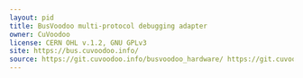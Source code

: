 ```yaml
---
layout: pid
title: BusVoodoo multi-protocol debugging adapter
owner: CuVoodoo
license: CERN OHL v.1.2, GNU GPLv3
site: https://bus.cuvoodoo.info/
source: https://git.cuvoodoo.info/busvoodoo_hardware/ https://git.cuvoodoo.info/busvoodoo_firmware/
---
```

